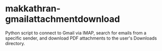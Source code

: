 # makkathran-gmailattachmentdownload
Python script to connect to Gmail via IMAP, search for emails from a specific sender, and download PDF attachments to the user's Downloads directory.
